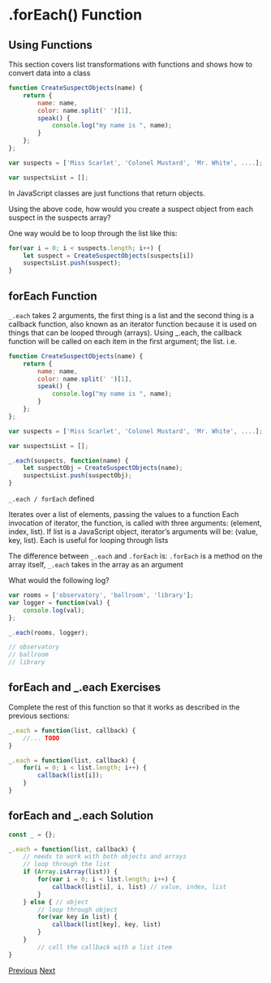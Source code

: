 # .forEach() Function

## Using Functions

This section covers list transformations with functions and shows how to convert data into a class

```js
function CreateSuspectObjects(name) {
    return {
        name: name,
        color: name.split(' ')[1],
        speak() {
            console.log("my name is ", name);
        }
    };
};

var suspects = ['Miss Scarlet', 'Colonel Mustard', 'Mr. White', ....];

var suspectsList = [];
```

In JavaScript classes are just functions that return objects.

Using the above code, how would you create a suspect object from each suspect in the suspects array?

One way would be to loop through the list like this:

```js
for(var i = 0; i < suspects.length; i++) {
    let suspect = CreateSuspectObjects(suspects[i])
    suspectsList.push(suspect);
}
```

## forEach Function

`_.each` takes 2 arguments, the first thing is a list and the second thing is a callback function, also known as an iterator function because it is used on things that can be looped through (arrays). Using _.each, the callback function will be called on each item in the first argument; the list. i.e.

```js
function CreateSuspectObjects(name) {
    return {
        name: name,
        color: name.split(' ')[1],
        speak() {
            console.log("my name is ", name);
        }
    };
};

var suspects = ['Miss Scarlet', 'Colonel Mustard', 'Mr. White', ....];

var suspectsList = [];

_.each(suspects, function(name) {
    let suspectObj = CreateSuspectObjects(name);
    suspectsList.push(suspectObj);
}
```

`_.each / forEach` defined

Iterates over a list of elements, passing the values to a function
Each invocation of iterator, the function, is called with three arguments: (element, index, list). If list is a JavaScript object, iterator’s arguments will be: (value, key, list).
Each is useful for looping through lists

The difference between `_.each` and `.forEach` is: `.forEach` is a method on the array itself, `_.each` takes in the array as an argument

What would the following log?

```js
var rooms = ['observatory', 'ballroom', 'library'];
var logger = function(val) {
    console.log(val);
};

_.each(rooms, logger);
```

```js
// observatory
// ballroom
// library
```

## forEach and _.each Exercises

Complete the rest of this function so that it works as described in the previous sections:

```js
_.each = function(list, callback) {
    //... TODO
}
```

```js
_.each = function(list, callback) {
    for(i = 0; i < list.length; i++) {
        callback(list[i]);
    }
}
```

## forEach and _.each Solution

```js
const _ = {};

_.each = function(list, callback) {
    // needs to work with both objects and arrays
    // loop through the list
    if (Array.isArray(list)) {
        for(var i = 0; i < list.length; i++) {
            callback(list[i], i, list) // value, index, list
        }
    } else { // object
        // loop through object
        for(var key in list) {
            callback(list[key], key, list) 
        }
    }
        // call the callback with a list item
}
```

[Previous](03.List-transformations.md)
[Next](05.map-function.md)